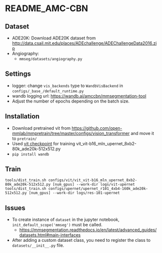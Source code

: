 # README_AMC-CBN

## Dataset
- ADE20K: Download ADE20K dataset from http://data.csail.mit.edu/places/ADEchallenge/ADEChallengeData2016.zip 
- Angiography: 
    - `mmseg/datasets/angiography.py`

## Settings
- logger: change `vis_backends` type to `WandbVisBackend` in `configs/_base_/default_runtime.py`
- wandb logging url: https://wandb.ai/amccbn/mmsegmentation-tool
- Adjust the number of epochs depending on the batch size.

## Installation
- Download pretrained vit from https://github.com/open-mmlab/mmpretrain/tree/master/configs/vision_transformer and move it to `pretrain/`
- Used [vit checkpoint](vit_vit-b16_mln_upernet_8xb2-80k_ade20k-512x512.py) for training vit_vit-b16_mln_upernet_8xb2-80k_ade20k-512x512.py 
- `pip install wandb`

## Train
```
tools/dist_train.sh configs/vit/vit_vit-b16_mln_upernet_8xb2-80k_ade20k-512x512.py [num_gpus] --work-dir logs/vit-upernet
tools/dist_train.sh configs/upernet/upernet_r101_4xb4-160k_ade20k-512x512.py [num_gpus] --work-dir logs/res-101-upernet
```

## Issues
- To create instance of `dataset` in the jupyter notebook, `init_default_scope('mmseg')` must be called.
    - https://mmsegmentation.readthedocs.io/en/latest/advanced_guides/datasets.html#main-interfaces
- After adding a custom dataset class, you need to register the class to `datasets/__init__.py` file.